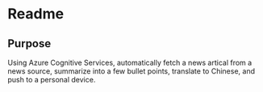 # Readme

## Purpose

Using Azure Cognitive Services, automatically fetch a news artical from a news source, summarize into a few bullet points, translate to Chinese, and push to a personal device.
